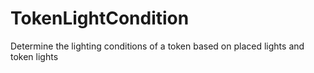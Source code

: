 # TokenLightCondition
Determine the lighting conditions of a token based on placed lights and token lights
